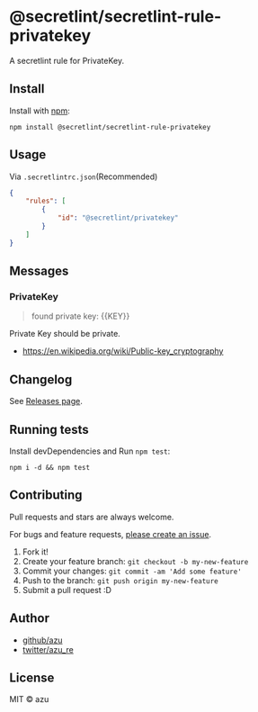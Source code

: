 # @secretlint/secretlint-rule-privatekey

A secretlint rule for PrivateKey.

## Install

Install with [npm](https://www.npmjs.com/):

    npm install @secretlint/secretlint-rule-privatekey

## Usage

Via `.secretlintrc.json`(Recommended)

```json
{
    "rules": [
        {
            "id": "@secretlint/privatekey"
        }
    ]
}
```

## Messages

### PrivateKey
> found private key: {{KEY}}

Private Key should be private.

- https://en.wikipedia.org/wiki/Public-key_cryptography

## Changelog

See [Releases page](https://github.com/secretlint/secretlint/releases).

## Running tests

Install devDependencies and Run `npm test`:

    npm i -d && npm test

## Contributing

Pull requests and stars are always welcome.

For bugs and feature requests, [please create an issue](https://github.com/secretlint/secretlint/issues).

1. Fork it!
2. Create your feature branch: `git checkout -b my-new-feature`
3. Commit your changes: `git commit -am 'Add some feature'`
4. Push to the branch: `git push origin my-new-feature`
5. Submit a pull request :D

## Author

- [github/azu](https://github.com/azu)
- [twitter/azu_re](https://twitter.com/azu_re)

## License

MIT © azu
